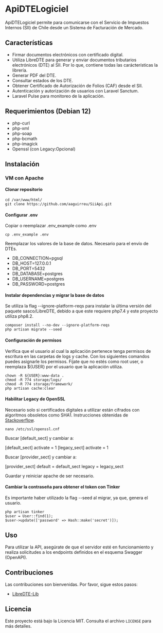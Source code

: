 # ApiDTELogiciel

ApiDTELogiciel permite para comunicarse con el Servicio de Impuestos Internos (SII) de Chile desde un Sistema de Facturación de Mercado.

## Características

- Firmar documentos electrónicos con certificado digital.
- Utiliza LibreDTE para generar y enviar documentos tributarios electrónicos (DTE) al SII. Por lo que, contiene todas las carácterísticas la librería.
- Generar PDF del DTE.
- Consultar estados de los DTE.
- Obtener Certificado de Autorización de Folios (CAF) desde el SII.
- Autenticación y autorización de usuarios con Laravel Sanctum.
- Laravel Pulse para monitoreo de la aplicación.

## Requerimientos (Debian 12)

- php-curl
- php-xml
- php-soap
- php-bcmath
- php-imagick
- Openssl (con Legacy:Opcional)

## Instalación
### VM con Apache
#### Clonar repositorio

```shell
cd /var/www/html/
git clone https://github.com/aaguirreu/SiiApi.git
```

#### Configurar .env

Copiar o reemplazar .env_example como .env

```shell
cp .env_example .env
```

Reemplazar los valores de la base de datos. Necesario para el envío de DTEs.

- DB_CONNECTION=pgsql
- DB_HOST=127.0.0.1
- DB_PORT=5432
- DB_DATABASE=postgres
- DB_USERNAME=postgres
- DB_PASSWORD=postgres

#### Instalar dependencias y migrar la base de datos

Se utiliza la flag --ignore-platform-reqs para instalar la última versión del paquete sasco/LibreDTE,
debido a que este requiere php7.4 y este proyecto utiliza php8.2.

```shell
composer install --no-dev --ignore-platform-reqs
php artisan migrate --seed
```

#### Configuración de permisos

Verifica que el usuario al cual la aplicación pertenece tenga permisos de escritura en las carpetas de logs y cache. Con los siguientes comandos puedes asignarle los permisos. Fíjate que no estés como root user, o reemplaza ${USER} por el usuario que la aplicación utiliza.

```shell
chown -R ${USER}:www-data .
chmod -R 774 storage/logs/
chmod -R 774 storage/framework/
php artisan cache:clear
```

#### Habilitar Legacy de OpenSSL

Necesario solo si certificados digitales a utilizar están cifrados con algoritmos obsoletos como SHA1. 
Instrucciones obtenidas de [Stackoverflow](https://stackoverflow.com/questions/73832854/php-openssl-pkcs12-read-error0308010cdigital-envelope-routinesunsupported).

```shell
nano /etc/ssl/openssl.cnf
```

Buscar [default_sect] y cambiar a:

[default_sect]
activate = 1
[legacy_sect]
activate = 1

Buscar [provider_sect] y cambiar a:

[provider_sect]
default = default_sect
legacy = legacy_sect

Guardar y reiniciar apache de ser necesario.

#### Cambiar la contraseña para obtener el token con Tinker

Es importante haber utilizado la flag --seed al migrar, ya que, genera el usuario.

```shell
php artisan tinker
$user = User::find(1);
$user->update(['password' => Hash::make('secret')]);
```

## Uso

Para utilizar la API, asegúrate de que el servidor esté en funcionamiento y realiza solicitudes a los endpoints definidos en el esquema Swagger (OpenAPI).

## Contribuciones

Las contribuciones son bienvenidas. Por favor, sigue estos pasos:

- [LibreDTE-Lib](https://github.com/LibreDTE/libredte-lib)

## Licencia

Este proyecto está bajo la Licencia MIT. Consulta el archivo `LICENSE` para más detalles.
